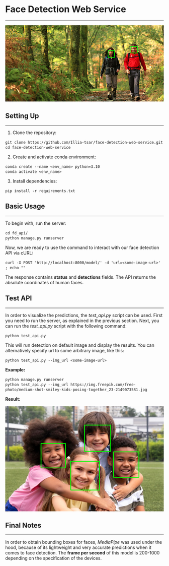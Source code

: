 # Face Detection Web Service
___
![](gfx/sample.png)
## Setting Up
___
1. Clone the repository:
```
git clone https://github.com/Illia-tsar/face-detection-web-service.git
cd face-detection-web-service
```
2. Create and activate conda environment:
```
conda create --name <env_name> python=3.10
conda activate <env_name>
```
3. Install dependencies:
```
pip install -r requirements.txt
```
## Basic Usage
___
To begin with, run the server:
```
cd fd_api/
python manage.py runserver
```
Now, we are ready to use the command to interact with our face detection API via cURL:
```
curl -X POST 'http://localhost:8000/model/' -d 'url=<some-image-url>' ; echo ""
```
The response contains **status** and **detections** fields. The API returns the absolute coordinates of human faces.
## Test API
___
In order to visualize the predictions, the *test_api.py* script can be used. First you need to run the server, as explained in the previous section.
Next, you can run the *test_api.py* script with the following command:
```
python test_api.py
```
This will run detection on default image and display the results. You can alternatively specify url to some arbitrary image, like this:
```
python test_api.py --img_url <some-image-url>
```
**Example:**
```
python manage.py runserver
python test_api.py --img_url https://img.freepik.com/free-photo/medium-shot-smiley-kids-posing-together_23-2149073581.jpg
```
**Result:**

![](gfx/example.png)
## Final Notes
___
In order to obtain bounding boxes for faces, *MediaPipe* was used under the hood, because of its lightweight and very accurate predictions when it comes to face detection. 
The **frame per second** of this model is 200-1000 depending on the specification of the devices.